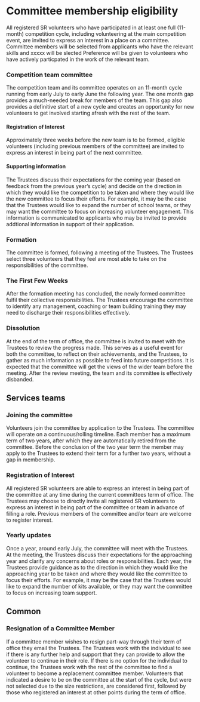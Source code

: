 # Committee membership eligibility

All registered SR volunteers who have participated in at least one full (11-month) competition cycle, including volunteering at the main competition event, are invited to express an interest in a place on a committee. Committee members will be selected from applicants who have the relevant skills and xxxxx will be slected Preference will be given to volunteers who have actively particpated in the work of the relevant team. 

### Competition team committee

The competition team and its committee operates on an 11-month cycle running from early July to early June the following year. The one month gap provides a much-needed break for members of the team. This gap also provides a definitive start of a new cycle and creates an opportunity for new volunteers to get involved starting afresh with the rest of the team.

#### Registration of Interest

Approximately three weeks before the new team is to be formed, eligible volunteers (including previous members of the committee) are invited to express an interest in being part of the next committee.  

#### Supporting information

The Trustees discuss their expectations for the coming year (based on feedback from the previous year’s cycle) and decide on the direction in which they would like the competition to be taken and where they would like the new committee to focus their efforts. For example, it may be the case that the Trustees would like to expand the number of school teams, or they may want the committee to focus on increasing volunteer engagement. This information is communicated to applicants who may be invited to provide addtional information in support of their application.

### Formation

The committee is formed, following a meeting of the Trustees. The Trustees select three volunteers that they feel are most able to take on the responsibilities of the committee. 

### The First Few Weeks

After the formation meeting has concluded, the newly formed committee fulfil their collective responsibilities. The Trustees encourage the committee to identify any management, coaching or team building training they may need to discharge their responsibilities effectively.

### Dissolution

At the end of the term of office, the committee is invited to meet with the Trustees to review the progress made. This serves as a useful event for both the committee, to reflect on their achievements, and the Trustees, to gather as much information as possible to feed into future competitions. It is expected that the committee will get the views of the wider team before the meeting. After the review meeting, the team and its committee is effectively disbanded.

## Services teams

### Joining the committee

Volunteers join the committee by application to the Trustees. The committee will operate on a continuous/rolling timeline. Each member has a maximum term of two years, after which they are automatically retired from the committee. Before the conclusion of the two year term the member may apply to the Trustees to extend their term for a further two years, without a gap in membership.

### Registration of Interest

All registered SR volunteers are able to express an interest in being part of the committee at any time during the current committees term of office. The Trustees may choose to directly invite all registered SR volunteers to express an interest in being part of the committee or team in advance of filling a role. Previous members of the committee and/or team are welcome to register interest. 

### Yearly updates

Once a year, around early July, the committee will meet with the Trustees. At the meeting, the Trustees discuss their expectations for the approaching year and clarify any concerns about roles or responsibilities. Each year, the Trustees provide guidance as to the direction in which they would like the approaching year to be taken and where they would like the committee to focus their efforts. For example, it may be the case that the Trustees would like to expand the number of kits available, or they may want the committee to focus on increasing team support.

## Common

### Resignation of a Committee Member

If a committee member wishes to resign part-way through their term of office they email the Trustees. The Trustees work with the individual to see if there is any further help and support that they can provide to allow the volunteer  to continue in their role. If there is no option for the individual to continue, the Trustees work with the rest of the committee to find a volunteer to become a replacement committee member. Volunteers that indicated a desire to be on the committee at the start of the cycle, but were not selected due to the size restrictions, are considered first, followed by those who registered an interest at other points during the term of office.
